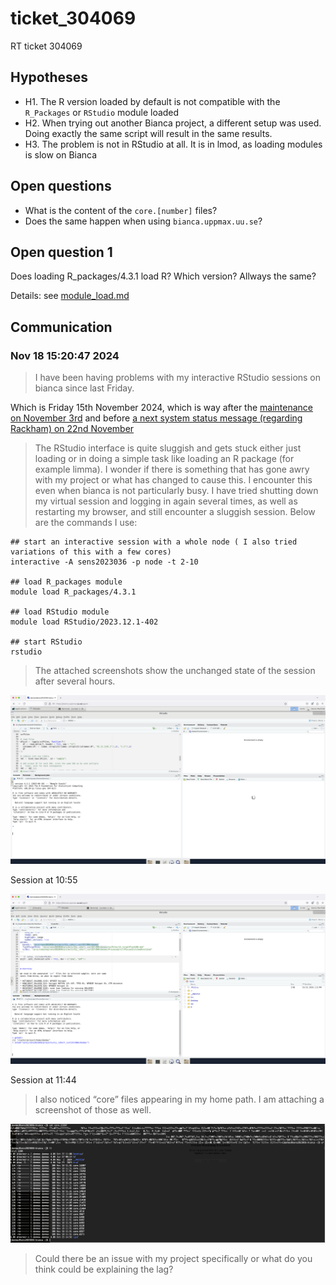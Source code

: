 # ticket_304069

RT ticket 304069

## Hypotheses


- H1. The R version loaded by default is not compatible with the `R_Packages` or `RStudio` module loaded
- H2. When trying out another Bianca project, a different setup was used.
  Doing exactly the same script will result in the same results.
- H3. The problem is not in RStudio at all. It is in lmod, as loading
  modules is slow on Bianca

## Open questions

- What is the content of the `core.[number]` files?
- Does the same happen when using `bianca.uppmax.uu.se`?

## Open question 1

Does loading R_packages/4.3.1 load R? Which version? Allways the same?

Details: see [module_load.md](module_load.md)


## Communication

### Nov 18 15:20:47 2024

> I have been having problems with my interactive RStudio sessions on bianca
> since last Friday. 

Which is Friday 15th November 2024, which is way after
the [maintenance on November 3rd](https://status.uppmax.uu.se/2024-11-03/november-maintenance/)
and before
[a next system status message (regarding Rackham) on 22nd November](https://status.uppmax.uu.se/2024-11-22/rackham-failed-jobs/)

> The RStudio interface is quite sluggish and gets stuck either just loading or in doing a simple task like loading an R package (for example limma). I wonder if there is something that has gone awry with my project or what has changed to cause this. I encounter this even when bianca is not particularly busy. I have tried shutting down my virtual session and logging in again several times, as well as restarting my browser, and still encounter a sluggish session. Below are the commands I use:

```text
## start an interactive session with a whole node ( I also tried variations of this with a few cores)
interactive -A sens2023036 -p node -t 2-10

## load R_packages module
module load R_packages/4.3.1

## load RStudio module
module load RStudio/2023.12.1-402

## start RStudio
rstudio
```

> The attached screenshots show the unchanged state of the session after several
> hours. 


![Session at 10:55](image001.png)

Session at 10:55

![Session at 11:44](image002.png)

Session at 11:44

> I also noticed “core” files appearing in my home path.
> I am attaching a screenshot of those as well.

![](image003.png)

> Could there be an issue with my project specifically
> or what do you think could be explaining the lag?

